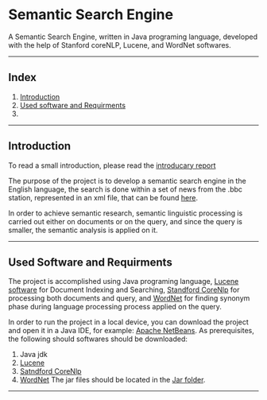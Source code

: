# Semantic Search Engine

A Semantic Search Engine, written in Java programing language, developed with the help of Stanford coreNLP, Lucene, and WordNet softwares.

---

## Index
1. [Introduction](#introduction)
2. [Used software and Requirments](#used-software-and-requirments)
3. 

---
## Introduction

To read a small introduction, please read the [introducary report](https://github.com/Nemat-Allah-Aloush/Semantic-Search-Engine/blob/main/Introductory%20Report.pdf)

The purpose of the project is to develop a semantic search engine in the English language, the search is done within a set of news from the .bbc station, represented in an xml file, that can be found [here](https://github.com/Nemat-Allah-Aloush/Semantic-Search-Engine/blob/main/bbc_rss_feed.xml).

In order to achieve semantic research, semantic linguistic processing is carried out either on documents or on the query, and since the query is smaller, the semantic analysis is applied on it. 

--- 
## Used Software and Requirments

The project is accomplished using Java programing language, [Lucene software](https://lucene.apache.org/) for Document Indexing and Searching, [Standford CoreNlp](https://stanfordnlp.github.io/CoreNLP/) for processing both documents and query, and [WordNet](https://wordnet.princeton.edu/) for finding synonym phase during language processing process applied on the query. 

In order to run the project in a local device, you can download the project and open it in a Java IDE, for example: [Apache NetBeans](https://netbeans.apache.org/). As prerequisites, the following should softwares should be downloaded:
1. Java jdk
2. [Lucene](https://lucene.apache.org/core/downloads.html)
3. [Satndford CoreNlp](https://stanfordnlp.github.io/CoreNLP/download.html)
4. [WordNet](https://wordnet.princeton.edu/download/current-version)
The jar files should be located in the [Jar folder](https://github.com/Nemat-Allah-Aloush/Semantic-Search-Engine/tree/main/Jar).

--- 

